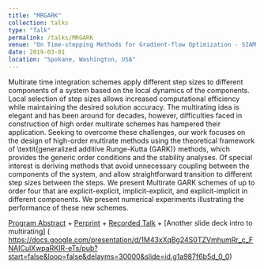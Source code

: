 ```yaml
---
title: "MRGARK"
collection: talks
type: "Talk"
permalink: /talks/MRGARK
venue: "On Time-stepping Methods for Gradient-flow Optimization - SIAM CSE19"
date: 2019-03-01
location: "Spokane, Washington, USA"
---
```


Multirate time integration schemes apply different step sizes to different components of a system based on the local dynamics of the components. Local selection of step sizes allows increased computational efficiency while maintaining the desired solution accuracy. The multirating idea is elegant and has been around for decades, however, difficulties faced in construction of high order multirate schemes has hampered their application. Seeking to overcome these challenges, our work focuses on the design of high-order multirate methods using the theoretical framework of \textit{generalized additive Runge-Kutta (GARK)} methods, which provides the generic order conditions and the stability analyses. Of special interest is deriving methods that avoid unnecessary coupling between the components of the system, and allow straightforward transition to different step sizes between the steps. We present Multirate GARK schemes of up to order four that are explicit-explicit, implicit-explicit, and explicit-implicit in different components. We present numerical experiments illustrating the performance of these new schemes.

[Program Abstract](https://meetings.siam.org/sess/dsp_talk.cfm?p=95449) + [Perprint](https://arxiv.org/abs/1804.07716) + [Recorded Talk](https://www.pathlms.com/siam/courses/10878/sections/14361/video_presentations/127463) + [Another slide deck intro to multirating] (
https://docs.google.com/presentation/d/1M43xXqBg24S0TZVmhumRr_c_FNAICulXwpaRKIR-eTs/pub?start=false&loop=false&delayms=30000&slide=id.g1a987f6b5d_0_0)

